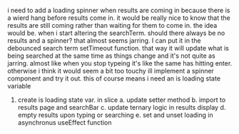 i need to add a loading spinner when results are coming in because there is a wierd hang before results come in. it would be really nice to 
know that the results are still coming rather than waiting for them to come in. 
the idea would be. when i start altering the searchTerm. should there always be no results and a spinner? 
that almost seems jarring. I can put it in the debounced search term setTimeout function. that way it will update what is being searched
at the same time as things change and it's not quite as jarring. almost like when you stop typeing it's like the same has hitting enter.
otherwise i think it would seem a bit too touchy
ill implement a spinner component and try it out. this of course means i need an is loading state variable

1. create is loading state var. in slice
  a. update setter method
  b. import to results page and searchBar
  c. update ternary logic in results display 
  d. empty results upon typing or searching
  e. set and unset loading in asynchronus useEffect function
